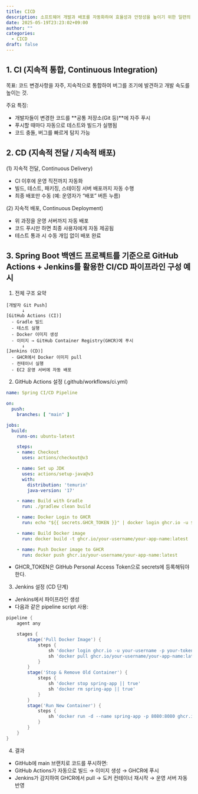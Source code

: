 ```yaml
---
title: CICD
description: 소프트웨어 개발과 배포를 자동화하여 효율성과 안정성을 높이기 위한 일련의 프로세스
date: 2025-05-19T23:23:02+09:00
author: ""
categories:
  - CICD
draft: false
---
```

## 1. CI (지속적 통합, Continuous Integration)

목표: 코드 변경사항을 자주, 지속적으로 통합하여 버그를 조기에 발견하고 개발 속도를 높이는 것.

주요 특징:

* 개발자들이 변경한 코드를 **공통 저장소(Git 등)**에 자주 푸시
* 푸시할 때마다 자동으로 테스트와 빌드가 실행됨
* 코드 충돌, 버그를 빠르게 탐지 가능

## 2. CD (지속적 전달 / 지속적 배포)

(1) 지속적 전달, Continuous Delivery)

* CI 이후에 운영 직전까지 자동화
* 빌드, 테스트, 패키징, 스테이징 서버 배포까지 자동 수행
* 최종 배포만 수동 (예: 운영자가 “배포” 버튼 누름)

(2) 지속적 배포, Continuous Deployment)

* 위 과정을 운영 서버까지 자동 배포
* 코드 푸시만 하면 최종 사용자에게 자동 제공됨
* 테스트 통과 시 수동 개입 없이 배포 완료

## 3. Spring Boot 백엔드 프로젝트를 기준으로 GitHub Actions + Jenkins를 활용한 CI/CD 파이프라인 구성 예시

1. 전체 구조 요약

```text
[개발자 Git Push]
      ↓
[GitHub Actions (CI)]
  - Gradle 빌드
  - 테스트 실행
  - Docker 이미지 생성
  - 이미지 → GitHub Container Registry(GHCR)에 푸시
      ↓
[Jenkins (CD)]
  - GHCR에서 Docker 이미지 pull
  - 컨테이너 실행
  - EC2 운영 서버에 자동 배포
```

2. GitHub Actions 설정 (.github/workflows/ci.yml)

```yaml
name: Spring CI/CD Pipeline

on:
  push:
    branches: [ "main" ]

jobs:
  build:
    runs-on: ubuntu-latest

    steps:
    - name: Checkout
      uses: actions/checkout@v3

    - name: Set up JDK
      uses: actions/setup-java@v3
      with:
        distribution: 'temurin'
        java-version: '17'

    - name: Build with Gradle
      run: ./gradlew clean build

    - name: Docker Login to GHCR
      run: echo "${{ secrets.GHCR_TOKEN }}" | docker login ghcr.io -u ${{ github.actor }} --password-stdin

    - name: Build Docker image
      run: docker build -t ghcr.io/your-username/your-app-name:latest .

    - name: Push Docker image to GHCR
      run: docker push ghcr.io/your-username/your-app-name:latest
```

* GHCR_TOKEN은 GitHub Personal Access Token으로 secrets에 등록해둬야 한다.

3. Jenkins 설정 (CD 단계)

* Jenkins에서 파이프라인 생성
* 다음과 같은 pipeline script 사용:

```groovy
pipeline {
    agent any

    stages {
        stage('Pull Docker Image') {
            steps {
                sh 'docker login ghcr.io -u your-username -p your-token'
                sh 'docker pull ghcr.io/your-username/your-app-name:latest'
            }
        }
        stage('Stop & Remove Old Container') {
            steps {
                sh 'docker stop spring-app || true'
                sh 'docker rm spring-app || true'
            }
        }
        stage('Run New Container') {
            steps {
                sh 'docker run -d --name spring-app -p 8080:8080 ghcr.io/your-username/your-app-name:latest'
            }
        }
    }
}
```

4. 결과

* GitHub에 main 브랜치로 코드를 푸시하면:
* GitHub Actions가 자동으로 빌드 → 이미지 생성 → GHCR에 푸시
* Jenkins가 감지하여 GHCR에서 pull → 도커 컨테이너 재시작 → 운영 서버 자동 반영
